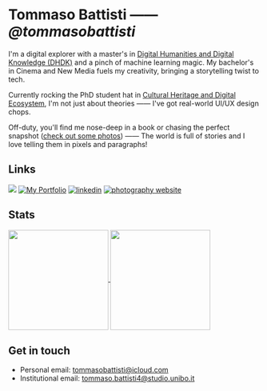 <h1>Tommaso Battisti —— <i>@tommasobattisti</i></h1>

I'm a digital explorer with a master's in [Digital Humanities and Digital Knowledge (DHDK)](https://corsi.unibo.it/2cycle/DigitalHumanitiesKnowledge) and a pinch of machine learning magic. My bachelor's in Cinema and New Media fuels my creativity, bringing a storytelling twist to tech.

Currently rocking the PhD student hat in [Cultural Heritage and Digital Ecosystem](https://phd.unibo.it/chede/en), I'm not just about theories —— I've got real-world UI/UX design chops.

Off-duty, you'll find me nose-deep in a book or chasing the perfect snapshot ([check out some photos](https://tommasobattisti.github.io/tommasobattistiph/index.html)) —— The world is full of stories and I love telling them in pixels and paragraphs!


## Links
[![](https://img.shields.io/badge/orcid-A6CE39?style=for-the-badge&logo=orcid&logoColor=white)](https://orcid.org/0009-0002-7980-3334)
[![My Portfolio](https://img.shields.io/badge/my_DHDK_projects-000?style=for-the-badge&logo=github&logoColor=white)](https://github.com/tommasobattisti/DHDKPortfolio.git)
[![linkedin](https://img.shields.io/badge/linkedin-0A66C2?style=for-the-badge&logo=linkedin&logoColor=white)](https://it.linkedin.com/in/tommaso-battisti/it)
[![photography website](https://img.shields.io/badge/My_Photography_Website-00979E?style=for-the-badge&logo=photobucket&logoColor=white)](https://tommasobattisti.github.io/tommasobattistiph/index.html)



## Stats
<!--
![Tommaso's GitHub stats](https://github-readme-stats.vercel.app/api?username=tommasobattisti&count_private=true&theme=github_dark&show_icons=true\&rank_icon=github)

[![Top Langs](https://github-readme-stats.vercel.app/api/top-langs/?username=tommasobattisti\&layout=donut&theme=github_dark)](https://github.com/tommasobattisti/github-readme-stats)

-->

<a href="https://github.com/tommasobattisti/github-readme-stats">
  <img height=200 align="center" src="https://github-readme-stats.vercel.app/api?username=tommasobattisti&count_private=true&theme=github_dark&show_icons=true\&rank_icon=github" />
</a>
<a href="https://github.com/tommasobattisti/convoychat">
  <img height=200 align="center" src="https://github-readme-stats.vercel.app/api/top-langs?username=tommasobattisti&layout=donut&theme=github_dark&card_width=320" />
</a>


## Get in touch
- Personal email: tommasobattisti@icloud.com
- Institutional email: tommaso.battisti4@studio.unibo.it




